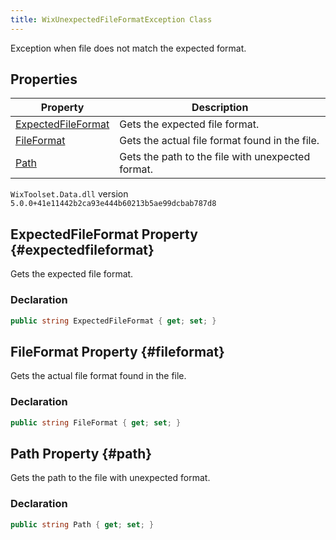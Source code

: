 ```yaml
---
title: WixUnexpectedFileFormatException Class
---
```

Exception when file does not match the expected format.
## Properties
| Property | Description |
| ------ | ----------- |
| [ExpectedFileFormat](#expectedfileformat) | Gets the expected file format. |
| [FileFormat](#fileformat) | Gets the actual file format found in the file. |
| [Path](#path) | Gets the path to the file with unexpected format. |
`WixToolset.Data.dll` version `5.0.0+41e11442b2ca93e444b60213b5ae99dcbab787d8`
## ExpectedFileFormat Property {#expectedfileformat}
Gets the expected file format.
### Declaration
```cs
public string ExpectedFileFormat { get; set; }
```
## FileFormat Property {#fileformat}
Gets the actual file format found in the file.
### Declaration
```cs
public string FileFormat { get; set; }
```
## Path Property {#path}
Gets the path to the file with unexpected format.
### Declaration
```cs
public string Path { get; set; }
```
